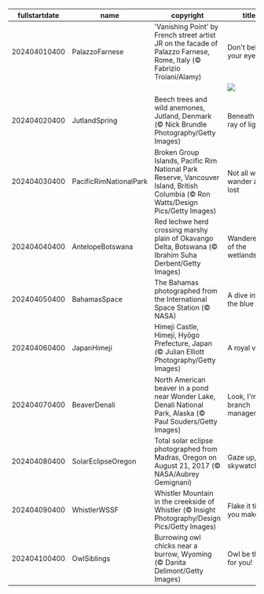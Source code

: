 |fullstartdate|name|copyright|title|image|
|--|--|--|--|--|
202404010400|PalazzoFarnese|'Vanishing Point' by French street artist JR on the facade of Palazzo Farnese, Rome, Italy (© Fabrizio Troiani/Alamy)|Don't believe your eyes|![](/en-CA/2024/04/202404010400PalazzoFarnese.jpg)|
||||![](/en-CA/2024/04/.jpg)|
202404020400|JutlandSpring|Beech trees and wild anemones, Jutland, Denmark (© Nick Brundle Photography/Getty Images)|Beneath a ray of light|![](/en-CA/2024/04/202404020400JutlandSpring.jpg)|
202404030400|PacificRimNationalPark|Broken Group Islands, Pacific Rim National Park Reserve, Vancouver Island, British Columbia (© Ron Watts/Design Pics/Getty Images)|Not all who wander are lost|![](/en-CA/2024/04/202404030400PacificRimNationalPark.jpg)|
202404040400|AntelopeBotswana|Red lechwe herd crossing marshy plain of Okavango Delta, Botswana (© Ibrahim Suha Derbent/Getty Images)|Wanderers of the wetlands|![](/en-CA/2024/04/202404040400AntelopeBotswana.jpg)|
202404050400|BahamasSpace|The Bahamas photographed from the International Space Station (© NASA)|A dive into the blue|![](/en-CA/2024/04/202404050400BahamasSpace.jpg)|
202404060400|JapanHimeji|Himeji Castle, Himeji, Hyōgo Prefecture, Japan (© Julian Elliott Photography/Getty Images)|A royal view|![](/en-CA/2024/04/202404060400JapanHimeji.jpg)|
202404070400|BeaverDenali|North American beaver in a pond near Wonder Lake, Denali National Park, Alaska (© Paul Souders/Getty Images)|Look, I'm a branch manager!|![](/en-CA/2024/04/202404070400BeaverDenali.jpg)|
202404080400|SolarEclipseOregon|Total solar eclipse photographed from Madras, Oregon on August 21, 2017 (© NASA/Aubrey Gemignani)|Gaze up, skywatchers!|![](/en-CA/2024/04/202404080400SolarEclipseOregon.jpg)|
202404090400|WhistlerWSSF|Whistler Mountain in the creekside of Whistler (© Insight Photography/Design Pics/Getty Images)|Flake it till you make it|![](/en-CA/2024/04/202404090400WhistlerWSSF.jpg)|
202404100400|OwlSiblings|Burrowing owl chicks near a burrow, Wyoming (© Danita Delimont/Getty Images)|Owl be there for you!|![](/en-CA/2024/04/202404100400OwlSiblings.jpg)|
